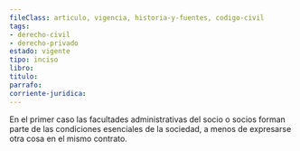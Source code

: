 ```yaml
---
fileClass: articulo, vigencia, historia-y-fuentes, codigo-civil
tags:
- derecho-civil
- derecho-privado
estado: vigente
tipo: inciso
libro:
titulo:
parrafo:
corriente-juridica:
---
```

En el primer caso las facultades administrativas del socio o socios forman parte de las condiciones esenciales de la sociedad, a menos de expresarse otra cosa en el mismo contrato.